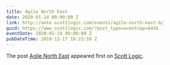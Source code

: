 ```yaml
---
title: Agile North East
date: 2020-01-14 00:00:00 Z
link: http://ante.scottlogic.com/events/agile-north-east-6/
guid: https://www.scottlogic.com/?post_type=events&p=6445
eventDate: 2020-01-14 00:00:00 Z
pubDateTime: 2019-12-17 16:22:10 Z
---
```


<p>The post <a rel="nofollow" href="http://ante.scottlogic.com/events/agile-north-east-6/">Agile North East</a> appeared first on <a rel="nofollow" href="http://ante.scottlogic.com">Scott Logic</a>.</p>